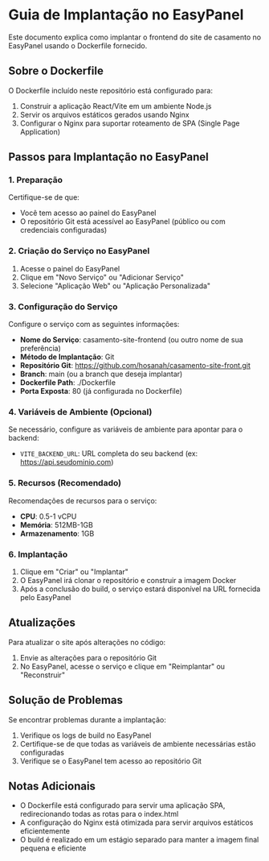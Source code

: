 # Guia de Implantação no EasyPanel

Este documento explica como implantar o frontend do site de casamento no EasyPanel usando o Dockerfile fornecido.

## Sobre o Dockerfile

O Dockerfile incluído neste repositório está configurado para:

1. Construir a aplicação React/Vite em um ambiente Node.js
2. Servir os arquivos estáticos gerados usando Nginx
3. Configurar o Nginx para suportar roteamento de SPA (Single Page Application)

## Passos para Implantação no EasyPanel

### 1. Preparação

Certifique-se de que:
- Você tem acesso ao painel do EasyPanel
- O repositório Git está acessível ao EasyPanel (público ou com credenciais configuradas)

### 2. Criação do Serviço no EasyPanel

1. Acesse o painel do EasyPanel
2. Clique em "Novo Serviço" ou "Adicionar Serviço"
3. Selecione "Aplicação Web" ou "Aplicação Personalizada"

### 3. Configuração do Serviço

Configure o serviço com as seguintes informações:

- **Nome do Serviço**: casamento-site-frontend (ou outro nome de sua preferência)
- **Método de Implantação**: Git
- **Repositório Git**: https://github.com/hosanah/casamento-site-front.git
- **Branch**: main (ou a branch que deseja implantar)
- **Dockerfile Path**: ./Dockerfile
- **Porta Exposta**: 80 (já configurada no Dockerfile)

### 4. Variáveis de Ambiente (Opcional)

Se necessário, configure as variáveis de ambiente para apontar para o backend:

- `VITE_BACKEND_URL`: URL completa do seu backend (ex: https://api.seudominio.com)

### 5. Recursos (Recomendado)

Recomendações de recursos para o serviço:
- **CPU**: 0.5-1 vCPU
- **Memória**: 512MB-1GB
- **Armazenamento**: 1GB

### 6. Implantação

1. Clique em "Criar" ou "Implantar"
2. O EasyPanel irá clonar o repositório e construir a imagem Docker
3. Após a conclusão do build, o serviço estará disponível na URL fornecida pelo EasyPanel

## Atualizações

Para atualizar o site após alterações no código:

1. Envie as alterações para o repositório Git
2. No EasyPanel, acesse o serviço e clique em "Reimplantar" ou "Reconstruir"

## Solução de Problemas

Se encontrar problemas durante a implantação:

1. Verifique os logs de build no EasyPanel
2. Certifique-se de que todas as variáveis de ambiente necessárias estão configuradas
3. Verifique se o EasyPanel tem acesso ao repositório Git

## Notas Adicionais

- O Dockerfile está configurado para servir uma aplicação SPA, redirecionando todas as rotas para o index.html
- A configuração do Nginx está otimizada para servir arquivos estáticos eficientemente
- O build é realizado em um estágio separado para manter a imagem final pequena e eficiente
